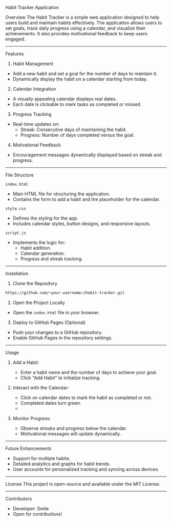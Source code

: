 Habit Tracker Application

Overview
The Habit Tracker is a simple web application designed to help users build and maintain habits effectively. The application allows users to set goals, track daily progress using a calendar, and visualize their achievements. It also provides motivational feedback to keep users engaged.

---

Features

1. Habit Management
- Add a new habit and set a goal for the number of days to maintain it.
- Dynamically display the habit on a calendar starting from today.

2. Calendar Integration
- A visually appealing calendar displays real dates.
- Each date is clickable to mark tasks as completed or missed.

3. Progress Tracking
- Real-time updates on:
  - Streak: Consecutive days of maintaining the habit.
  - Progress: Number of days completed versus the goal.

4. Motivational Feedback
- Encouragement messages dynamically displayed based on streak and progress.

---

File Structure

`index.html`
- Main HTML file for structuring the application.
- Contains the form to add a habit and the placeholder for the calendar.

`style.css`
- Defines the styling for the app.
- Includes calendar styles, button designs, and responsive layouts.

`script.js`
- Implements the logic for:
  - Habit addition.
  - Calendar generation.
  - Progress and streak tracking.

---

Installation

1. Clone the Repository
```bash
https://github.com/<your-username>/habit-tracker.git
```

2. Open the Project Locally
- Open the `index.html` file in your browser.

3. Deploy to GitHub Pages (Optional)
- Push your changes to a GitHub repository.
- Enable GitHub Pages in the repository settings.

---
 Usage

1. Add a Habit:
   - Enter a habit name and the number of days to achieve your goal.
   - Click "Add Habit" to initialize tracking.

2. Interact with the Calendar:
   - Click on calendar dates to mark the habit as completed or not.
   - Completed dates turn green.
   - 
3. Monitor Progress:
   - Observe streaks and progress below the calendar.
   - Motivational messages will update dynamically.

---

Future Enhancements
- Support for multiple habits.
- Detailed analytics and graphs for habit trends.
- User accounts for personalized tracking and syncing across devices.

---
License
This project is open-source and available under the MIT License.

---

Contributors
- Developer: Smile
- Open for contributions!

